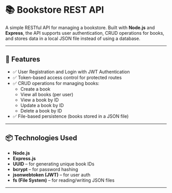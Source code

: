 # 📚 Bookstore REST API

A simple RESTful API for managing a bookstore. Built with **Node.js** and **Express**, the API supports user authentication, CRUD operations for books, and stores data in a local JSON file instead of using a database.

---

## 🔧 Features

- ✅ User Registration and Login with JWT Authentication
- ✅ Token-based access control for protected routes
- ✅ CRUD operations for managing books:
  - Create a book
  - View all books (per user)
  - View a book by ID
  - Update a book by ID
  - Delete a book by ID
- ✅ File-based persistence (books stored in a JSON file)

---

## 📦 Technologies Used

- **Node.js**
- **Express.js**
- **UUID** – for generating unique book IDs
- **bcrypt** – for password hashing
- **jsonwebtoken (JWT)** – for user auth
- **fs (File System)** – for reading/writing JSON files

---
